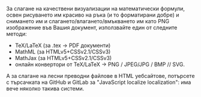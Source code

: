 За слагане на качествени визуализации на математически формули, освен рисуването им красиво на ръка (и то форматирани добре)
и снимането им и слагането/влагането/вмъкването им като PNG изображение във Вашия документ, използвайте един от следните методи:

* TeX/LaTeX (за .tex -> PDF документи)
* MathML (за HTMLv5+CSSv2.1/CSSv3)
* MathJax (за HTMLv5+CSSv2.1/CSSv3)
* онлайн конвертори от TeX/LaTeX -> PNG / JPEG/JPG / BMP // SVG.

А за слагане на лесни преводни файлове в HTML уебсайтове, потърсете с търсачката на GitHub и GitLab за "JavaScript localize localization": има вече няколко такива системи.
